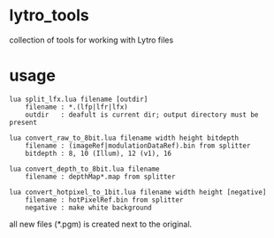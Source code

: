 # lytro_tools
collection of tools for working with Lytro files

# usage
````
lua split_lfx.lua filename [outdir]
    filename : *.(lfp|lfr|lfx)
    outdir   : deafult is current dir; output directory must be present
````
````
lua convert_raw_to_8bit.lua filename width height bitdepth
    filename : (imageRef|modulationDataRef).bin from splitter
    bitdepth : 8, 10 (Illum), 12 (v1), 16
````
````
lua convert_depth_to_8bit.lua filename
    filename : depthMap*.map from splitter
````
````
lua convert_hotpixel_to_1bit.lua filename width height [negative]
    filename : hotPixelRef.bin from splitter
    negative : make white background
````
all new files (*.pgm) is created next to the original.
